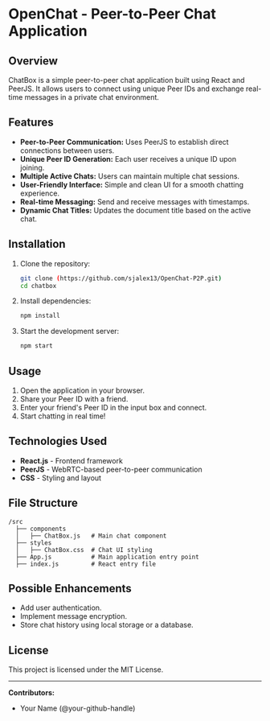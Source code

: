 # OpenChat - Peer-to-Peer Chat Application

## Overview
ChatBox is a simple peer-to-peer chat application built using React and PeerJS. It allows users to connect using unique Peer IDs and exchange real-time messages in a private chat environment.

## Features
- **Peer-to-Peer Communication:** Uses PeerJS to establish direct connections between users.
- **Unique Peer ID Generation:** Each user receives a unique ID upon joining.
- **Multiple Active Chats:** Users can maintain multiple chat sessions.
- **User-Friendly Interface:** Simple and clean UI for a smooth chatting experience.
- **Real-time Messaging:** Send and receive messages with timestamps.
- **Dynamic Chat Titles:** Updates the document title based on the active chat.

## Installation

1. Clone the repository:
   ```sh
   git clone (https://github.com/sjalex13/OpenChat-P2P.git)
   cd chatbox
   ```
2. Install dependencies:
   ```sh
   npm install
   ```
3. Start the development server:
   ```sh
   npm start
   ```

## Usage
1. Open the application in your browser.
2. Share your Peer ID with a friend.
3. Enter your friend's Peer ID in the input box and connect.
4. Start chatting in real time!

## Technologies Used
- **React.js** - Frontend framework
- **PeerJS** - WebRTC-based peer-to-peer communication
- **CSS** - Styling and layout

## File Structure
```
/src
  ├── components
  │   ├── ChatBox.js   # Main chat component
  ├── styles
  │   ├── ChatBox.css  # Chat UI styling
  ├── App.js           # Main application entry point
  ├── index.js         # React entry file
```

## Possible Enhancements
- Add user authentication.
- Implement message encryption.
- Store chat history using local storage or a database.

## License
This project is licensed under the MIT License.

---
**Contributors:**
- Your Name (@your-github-handle)

